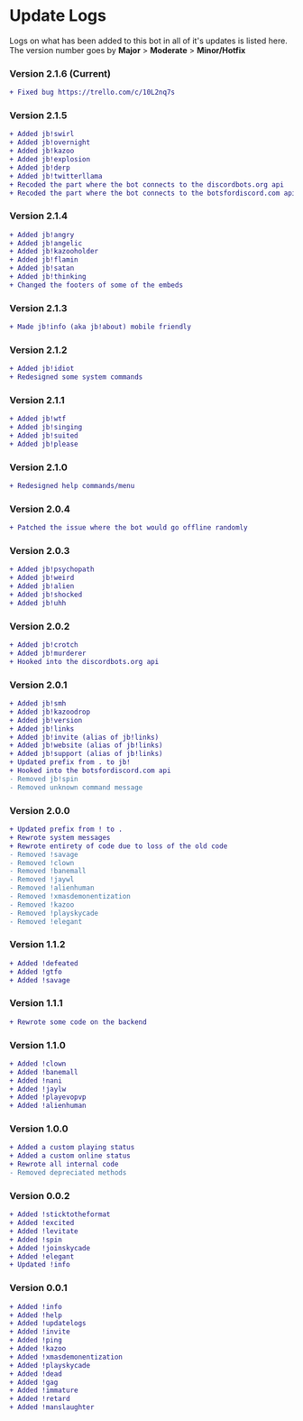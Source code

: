 # Update Logs
Logs on what has been added to this bot in all of it's updates is listed here.
The version number goes by **Major** > **Moderate** > **Minor/Hotfix**

### Version 2.1.6 (Current)
```diff
+ Fixed bug https://trello.com/c/10L2nq7s
```

### Version 2.1.5
```diff
+ Added jb!swirl
+ Added jb!overnight
+ Added jb!kazoo
+ Added jb!explosion
+ Added jb!derp
+ Added jb!twitterllama
+ Recoded the part where the bot connects to the discordbots.org api
+ Recoded the part where the bot connects to the botsfordiscord.com api
```

### Version 2.1.4
```diff
+ Added jb!angry
+ Added jb!angelic
+ Added jb!kazooholder
+ Added jb!flamin
+ Added jb!satan
+ Added jb!thinking
+ Changed the footers of some of the embeds
```

### Version 2.1.3
```diff
+ Made jb!info (aka jb!about) mobile friendly
```

### Version 2.1.2
```diff
+ Added jb!idiot
+ Redesigned some system commands
```

### Version 2.1.1 
```diff
+ Added jb!wtf
+ Added jb!singing
+ Added jb!suited
+ Added jb!please
```

### Version 2.1.0
```diff
+ Redesigned help commands/menu
```

### Version 2.0.4
```diff
+ Patched the issue where the bot would go offline randomly
```

### Version 2.0.3
```diff
+ Added jb!psychopath
+ Added jb!weird
+ Added jb!alien
+ Added jb!shocked
+ Added jb!uhh
```

### Version 2.0.2
```diff
+ Added jb!crotch
+ Added jb!murderer
+ Hooked into the discordbots.org api
```

### Version 2.0.1
```diff
+ Added jb!smh
+ Added jb!kazoodrop
+ Added jb!version
+ Added jb!links
+ Added jb!invite (alias of jb!links) 
+ Added jb!website (alias of jb!links)
+ Added jb!support (alias of jb!links)
+ Updated prefix from . to jb!
+ Hooked into the botsfordiscord.com api
- Removed jb!spin
- Removed unknown command message
```

### Version 2.0.0
```diff
+ Updated prefix from ! to .
+ Rewrote system messages
+ Rewrote entirety of code due to loss of the old code
- Removed !savage
- Removed !clown
- Removed !banemall
- Removed !jaywl
- Removed !alienhuman
- Removed !xmasdemonentization
- Removed !kazoo
- Removed !playskycade
- Removed !elegant
```

### Version 1.1.2
```diff
+ Added !defeated
+ Added !gtfo
+ Added !savage
```

### Version 1.1.1
```diff
+ Rewrote some code on the backend
```

### Version 1.1.0
```diff
+ Added !clown
+ Added !banemall
+ Added !nani
+ Added !jaylw
+ Added !playevopvp
+ Added !alienhuman
```

### Version 1.0.0
```diff
+ Added a custom playing status
+ Added a custom online status
+ Rewrote all internal code
- Removed depreciated methods
```

### Version 0.0.2
```diff
+ Added !sticktotheformat
+ Added !excited
+ Added !levitate
+ Added !spin
+ Added !joinskycade
+ Added !elegant
+ Updated !info
```

### Version 0.0.1
```diff
+ Added !info
+ Added !help
+ Added !updatelogs
+ Added !invite
+ Added !ping
+ Added !kazoo
+ Added !xmasdemonentization
+ Added !playskycade
+ Added !dead
+ Added !gag
+ Added !immature
+ Added !retard
+ Added !manslaughter
```
